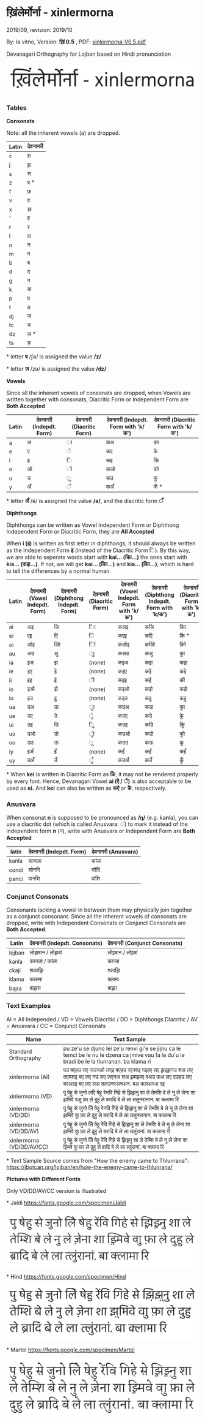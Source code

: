 <!--4-->
# ख़िंलेर्मोर्ना - xinlermorna

2019/09, revision: 2019/10

By: la vitno, Version: **ख़िं 0.5** , PDF: [xinlermorna-V0.5.pdf](xinlermorna/xinlermorna-V0.5.pdf)

Devanagari Orthography for Lojban based on Hindi pronunciation

![xinlermorna](xinlermorna/xinlermorna.png)

### Tables

**Consonats**

Note: all the inherent vowels (a) are dropped.

| Latin | देवनागरी |
| ----- | ---------- |
| c     | श          |
| j     | झ़          |
| s     | स          |
| z     | ष *        |
| f     | फ़          |
| v     | व          |
| x     | ख़          |
| '     | ह          |
| r     | र          |
| l     | ल          |
| n     | न          |
| m     | म          |
| b     | ब          |
| d     | द          |
| g     | ग          |
| k     | क          |
| p     | प          |
| t     | त          |
| dj    | ज          |
| tc    | च          |
| dz    | ज़ *        |
| ts    | च़          |

\* letter **ष** /ʃə/ is assigned the value **/z/**

\* letter **ज़** /zə/ is assigned the value **/ʣ/**

**Vowels**

Since all the inherent vowels of consonats are dropped, when Vowels are written together with consonats, Diacritic Form or Independent Form are **Both Accepted**

| Latin | देवनागरी (Indepdt. Form) | देवनागरी (Diacritic Form) | देवनागरी (Indepdt. Form with 'k/क') | देवनागरी (Diacritic Form with 'k/क') |
| ----- | ----------------------------- | --------------------------- | ---------------------------------------- | -------------------------------------- |
| a     | अ                             | ा                           | कअ                                       | का                                     |
| e     | ए                             | े                            | कए                                       | के                                      |
| i     | इ                             | ि                           | कइ                                       | कि                                     |
| o     | ओ                             | ो                           | कओ                                       | को                                     |
| u     | उ                             | ु                            | कउ                                       | कु                                      |
| y     | अँ                         | ँ | कअँ                                  | कँ *                             |

\* letter **अँ** /ə̃/ is assigned the value **/ə/**, and the diacritic form **ँ**

**Diphthongs**

Diphthongs can be written as Vowel Independent Form or Diphthong Independent Form or Diacritic Form, they are **All Accepted**

When **i (इ)** is written as first letter in diphthongs, it should always be written as the Independent Form **इ** (instead of the Diacritic Form  ि). By this way, we are able to seperate words start with **kai... (काि...)** the ones start with **kia... (कइा...)**. If not, we will get **kai... (काि...)** and **kia... (किा...)**, which is hard to tell the differences by a normal human.

| Latin | देवनागरी (Vowel Indepdt. Form) | देवनागरी (Diphthong Indepdt. Form) | देवनागरी (Diacritic Form) | देवनागरी (Vowel Indepdt. Form with 'k/क') | देवनागरी (Diphthong Indepdt. Form with 'k/क') | देवनागरी (Diacritic Form with 'k/क') |
| ----- | ----------------------------------- | --------------------------------------- | --------------------------- | ---------------------------------------------- | -------------------------------------------------- | -------------------------------------- |
| ai    | अइ                                  | अि                                      | ाि                          | कअइ                                            | कअि                                                | काि                                    |
| ei    | एइ                                  | एि                                      | ेि                           | कएइ                                            | कएि                                                | केि *                                   |
| oi    | ओइ                                  | ओि                                      | ोि                          | कओइ                                            | कओि                                                | कोि                                    |
| au    | अउ                                  | अु                                       | ाु                           | कअउ                                            | कअु                                                 | काु                                     |
| ia    | इअ                                  | इा                                      | (none)                      | कइअ                                            | कइा                                                | कइा                                    |
| ie    | इए                                  | इे                                       | (none)                      | कइए                                            | कइे                                                 | कइे                                     |
| ii    | इइ                                  | ई                                       | ी                           | कइइ                                            | कई                                                 | की                                     |
| io    | इओ                                  | इो                                      | (none)                      | कइओ                                            | कइो                                                | कइो                                    |
| iu    | इउ                                  | इु                                       | (none)                      | कइउ                                            | कइु                                                 | कइु                                     |
| ua    | उअ                                  | उा                                      | ुा                           | कउअ                                            | कउा                                                | कुा                                     |
| ue    | उए                                  | उे                                       | ुे                            | कउए                                            | कउे                                                 | कुे                                      |
| ui    | उइ                                  | उि                                      | ुि                           | कउइ                                            | कउि                                                | कुि                                     |
| uo    | उओ                                  | उो                                      | ुो                           | कउओ                                            | कउो                                                | कुो                                     |
| uu    | उउ                                  | ऊ                                       | ू                            | कउउ                                            | कऊ                                                 | कू                                      |
| iy | इअँ | इँ | (none) | कइँ | कइँ | कइँ |
| uy | उअँ | उँ | ुँ | कउअँ | कउँ | कुँ |

\* When **kei** is written in Diacritic Form as **केि**, it may not be rendered properly by every font. Hence, Devanagari Vowel **ai (ऐ / ै)** is also acceptable to be used as **ei.** And **kei** can also be written as **कऐ** or **कै**, respectively.

### Anusvara

When consonat **n** is supposed to be pronounced as **/ŋ/** (e.g. ka**n**la), you can use a diacritic dot (which is called Anusvara: ं) to mark it instead of the independent form **n** (न), write with Anusvara or Independent Form are **Both Accepted**

| latin | देवनागरी (Indepdt. Form) | देवनागरी (Anusvara) |
| ----- | ----------------------------- | --------------------- |
| kanla | कानला                         | कांला                  |
| condi | शोनदि                         | शोंदि                  |
| panci | पानशि                         | पांशि                  |

### Conjunct Consonats

Consonants lacking a vowel in between them may physically join together as a conjunct consonant. Since all the inherent vowels of consonats are dropped, write with Independent Consonats or Conjunct Consonats are **Both Accepted**.

| Latin  | देवनागरी (Indepdt. Consonats) | देवनागरी (Conjunct Consonats) |
| ------ | ---------------------------------- | ------------------------------- |
| lojban | लोझ़बान / लोझ़बां                     | लोझ़्बान / लोझ़्बां                  |
| kanla  | कानला / कांला                       | कान्ला                           |
| ckaji  | शकाझ़ि                              | श्काझ़ि                           |
| klama  | कलामा                              | क्लामा                           |
| bajra  | बाझ़रा                              | बाझ़्रा                           |

### Text Examples

AI = All Independed / VD = Vowels DIacritic / DD = Diphthongs DIacritic / AV = Anusvara / CC = Conjunct Consonats

| Name                      | Text Sample                                                  |
| ------------------------- | ------------------------------------------------------------ |
| Standard Orthography      | pu ze'u se djuno lei ze'u renvi gi'e se jijnu ca le temci be le nu le dzena ca jmive vau fa le du'u le bradi be le la tlunranan. ba klama ri |
| xinlermorna (AI)          | पउ षएहउ सए जउनओ लएइ षएहउ रएनवइ गइहए सए झ़इझ़नउ शअ लए तएमशइ बए लए नउ लए ज़एनअ शअ झ़मइवए वअउ फ़अ लए दउहउ लए बरअदइ बए लए लअ तलउनरअनअन. बअ कलअमअ रइ |
| xinlermorna (VD)          | पु षेहु से जुनो लएि षेहु रेनवि गिहे से झ़िझ़नु शा ले तेमशि बे ले नु ले ज़ेना शा झ़मिवे वअु फ़ा ले दुहु ले बरादि बे ले ला तलुनरानान. बा कलामा रि |
| xinlermorna (VD/DD)       | पु षेहु से जुनो लेि षेहु रेनवि गिहे से झ़िझ़नु शा ले तेमशि बे ले नु ले ज़ेना शा झ़मिवे वाु फ़ा ले दुहु ले बरादि बे ले ला तलुनरानान. बा कलामा रि |
| xinlermorna (VD/DD/AV)    | पु षेहु से जुनो लेि षेहु रेंवि गिहे से झ़िझ़नु शा ले तेमशि बे ले नु ले ज़ेना शा झ़मिवे वाु फ़ा ले दुहु ले बरादि बे ले ला तलुंरानां. बा कलामा री |
| xinlermorna (VD/DD/AV/CC) | पु षेहु से जुनो लेि षेहु रेंवि गिहे से झ़िझ़्नु शा ले तेम्शि बे ले नु ले ज़ेना शा झ़्मिवे वाु फ़ा ले दुहु ले ब्रादि बे ले ला त्लुंरानां. बा क्लामा रि |

\* Text Sample Source comes from "How the enemy came to Thlunrana": https://jbotcan.org/lojban/en/how-the-enemy-came-to-thlunrana/

**Pictures with Different Fonts**

Only VD/DD/AV/CC version is illustrated


\* Jaldi https://fonts.google.com/specimen/Jaldi

![Jaldi](xinlermorna/Jaldi.png)

\* Hind https://fonts.google.com/specimen/Hind

![Hind](xinlermorna/Hind.png)

\* Martel https://fonts.google.com/specimen/Martel

![Martel](xinlermorna/Martel.png)
